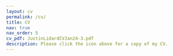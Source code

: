 ```yaml
---
layout: cv
permalink: /cv/
title: CV
nav: true
nav_order: 5
cv_pdf: JustinLidardCVJan24-3.pdf
description: Please click the icon above for a copy of my CV.
---
```

